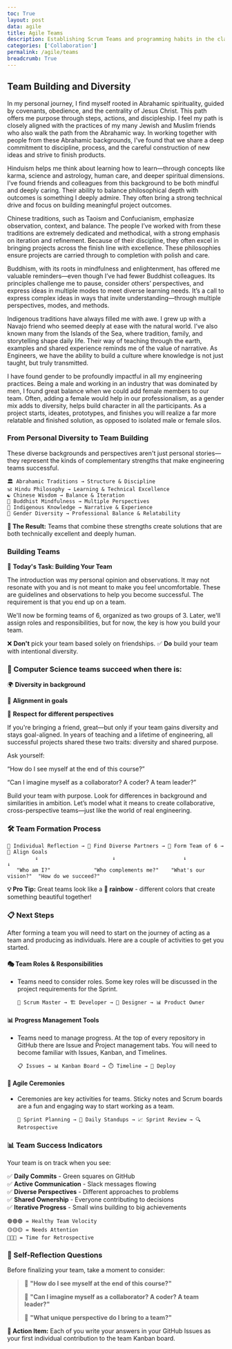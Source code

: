```yaml
---
toc: True
layout: post
data: agile
title: Agile Teams 
description: Establishing Scrum Teams and programming habits in the classroom.
categories: ['Collaboration']
permalink: /agile/teams
breadcrumb: True
---
```


## Team Building and Diversity

In my personal journey, I find myself rooted in Abrahamic spirituality, guided by covenants, obedience, and the centrality of Jesus Christ. This path offers me purpose through steps, actions, and discipleship. I feel my path is closely aligned with the practices of my many Jewish and Muslim friends who also walk the path from the Abrahamic way. In working together with people from these Abrahamic backgrounds, I’ve found that we share a deep commitment to discipline, process, and the careful construction of new ideas and strive to finish products.

Hinduism helps me think about learning how to learn—through concepts like karma, science and astrology, human care, and deeper spiritual dimensions. I’ve found friends and colleagues from this background to be both mindful and deeply caring. Their ability to balance philosophical depth with outcomes is something I deeply admire. They often bring a strong technical drive and focus on building meaningful project outcomes.

Chinese traditions, such as Taoism and Confucianism, emphasize observation, context, and balance. The people I’ve worked with from these traditions are extremely dedicated and methodical, with a strong emphasis on iteration and refinement. Because of their discipline, they often excel in bringing projects across the finish line with excellence. These philosophies ensure projects are carried through to completion with polish and care.

Buddhism, with its roots in mindfulness and enlightenment, has offered me valuable reminders—even though I’ve had fewer Buddhist colleagues. Its principles challenge me to pause, consider others’ perspectives, and express ideas in multiple modes to meet diverse learning needs. It’s a call to express complex ideas in ways that invite understanding—through multiple perspectives, modes, and methods.

Indigenous traditions have always filled me with awe. I grew up with a Navajo friend who seemed deeply at ease with the natural world. I’ve also known many from the Islands of the Sea, where tradition, family, and storytelling shape daily life. Their way of teaching through the earth, examples and shared experience reminds me of the value of narrative. As Engineers, we have the ability to build a culture where knowledge is not just taught, but truly transmitted.

I have found gender to be profoundly impactful in all my engineering practices. Being a male and working in an industry that was dominated by men, I found great balance when we could add female members to our team. Often, adding a female would help in our professionalism, as a gender mix adds to diversity, helps build character in all the participants. As a project starts, ideates, prototypes, and finishes you will realize a far more relatable and finished solution, as opposed to isolated male or female silos.

### From Personal Diversity to Team Building

These diverse backgrounds and perspectives aren't just personal stories—they represent the kinds of complementary strengths that make engineering teams successful.

```text
🏛️ Abrahamic Traditions → Structure & Discipline
🕉️ Hindu Philosophy → Learning & Technical Excellence  
☯️ Chinese Wisdom → Balance & Iteration
🧘 Buddhist Mindfulness → Multiple Perspectives
🌿 Indigenous Knowledge → Narrative & Experience
👥 Gender Diversity → Professional Balance & Relatability
```

**💎 The Result:** Teams that combine these strengths create solutions that are both technically excellent and deeply human.

### Building Teams

🎯 **Today's Task: Building Your Team**

The introduction was my personal opinion and observations. It may not resonate with you and is not meant to make you feel uncomfortable. These are guidelines and observations to help you become successful. The requirement is that you end up on a team.

We'll now be forming teams of 6, organized as two groups of 3.
Later, we'll assign roles and responsibilities, but for now, the key is how you build your team.

❌ **Don't** pick your team based solely on friendships.
✅ **Do** build your team with intentional diversity.

### 🚀 Computer Science teams succeed when there is:

🌍 **Diversity in background**

🎯 **Alignment in goals**

🤝 **Respect for different perspectives**

If you're bringing a friend, great—but only if your team gains diversity and stays goal-aligned. In years of teaching and a lifetime of engineering, all successful projects shared these two traits: diversity and shared purpose.

Ask yourself:

“How do I see myself at the end of this course?”

“Can I imagine myself as a collaborator? A coder? A team leader?”

Build your team with purpose. Look for differences in background and similarities in ambition. Let’s model what it means to create collaborative, cross-perspective teams—just like the world of real engineering.

### 🛠️ Team Formation Process

```text
👤 Individual Reflection → 🤝 Find Diverse Partners → 👥 Form Team of 6 → 🎯 Align Goals
         ↓                        ↓                      ↓               ↓
   "Who am I?"              "Who complements me?"    "What's our vision?"  "How do we succeed?"
```

**💡 Pro Tip:** Great teams look like a **🌈 rainbow** - different colors that create something beautiful together!

### 📋 Next Steps

After forming a team you will need to start on the journey of acting as a team and producing as individuals. Here are a couple of activities to get you started.

#### 🎭 **Team Roles & Responsibilities**

* Teams need to consider roles. Some key roles will be discussed in the project requirements for the Sprint.

  ```text
  👥 Scrum Master → 🏗️ Developer → 🎨 Designer → 📊 Product Owner
  ```

#### 📊 **Progress Management Tools** 

* Teams need to manage progress. At the top of every repository in GitHub there are Issue and Project management tabs. You will need to become familiar with Issues, Kanban, and Timelines.

  ```text
  📋 Issues → 📊 Kanban Board → ⏱️ Timeline → 🚀 Deploy
  ```

#### 🔄 **Agile Ceremonies**

* Ceremonies are key activities for teams. Sticky notes and Scrum boards are a fun and engaging way to start working as a team.

  ```text
  📅 Sprint Planning → 🔄 Daily Standups → 📈 Sprint Review → 🔍 Retrospective
  ```

### 📊 Team Success Indicators

Your team is on track when you see:

✅ **Daily Commits** - Green squares on GitHub  
✅ **Active Communication** - Slack messages flowing  
✅ **Diverse Perspectives** - Different approaches to problems  
✅ **Shared Ownership** - Everyone contributing to decisions  
✅ **Iterative Progress** - Small wins building to big achievements  

```
🟢🟢🟢 = Healthy Team Velocity
🟡🟡🟡 = Needs Attention  
🔴🔴🔴 = Time for Retrospective
```

### 🎯 Self-Reflection Questions

Before finalizing your team, take a moment to consider:

> 💭 **"How do I see myself at the end of this course?"**
> 
> 🤔 **"Can I imagine myself as a collaborator? A coder? A team leader?"**
> 
> 🎯 **"What unique perspective do I bring to a team?"**

**📝 Action Item:** Each of you write your answers in your GitHub Issues as your first individual contribution to the team Kanban board.
